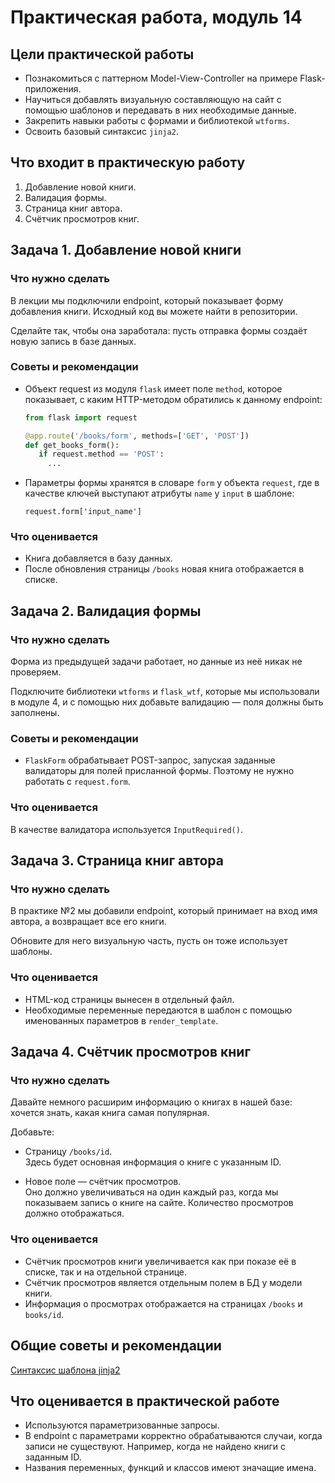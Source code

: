 # Практическая работа, модуль 14

## Цели практической работы

* Познакомиться с паттерном Model-View-Controller на примере Flask-приложения.
* Научиться добавлять визуальную составляющую на сайт с помощью шаблонов и передавать в них необходимые данные.
* Закрепить навыки работы с формами и библиотекой `wtforms`.
* Освоить базовый синтаксис `jinja2`.

## Что входит в практическую работу

1. Добавление новой книги.
2. Валидация формы.
3. Страница книг автора.
4. Счётчик просмотров книг.

## Задача 1. Добавление новой книги

### Что нужно сделать

В лекции мы подключили endpoint, который показывает форму добавления книги. Исходный код вы можете найти в репозитории.

Сделайте так, чтобы она заработала: пусть отправка формы создаёт новую запись в базе данных.

### Советы и рекомендации

* Объект request из модуля `flask` имеет поле `method`, которое показывает, с каким HTTP-методом обратились к данному
  endpoint:

    ```python
    from flask import request
    
    @app.route('/books/form', methods=['GET', 'POST'])
    def get_books_form():
       if request.method == 'POST':
         ...
    ```

* Параметры формы хранятся в словаре `form` у объекта `request`, где в качестве ключей выступают атрибуты `name`
  у `input` в шаблоне:

    ```
    request.form['input_name']
    ```

### Что оценивается

* Книга добавляется в базу данных.
* После обновления страницы `/books` новая книга отображается в списке.

## Задача 2. Валидация формы

### Что нужно сделать

Форма из предыдущей задачи работает, но данные из неё никак не проверяем.

Подключите библиотеки `wtforms` и `flask_wtf`, которые мы использовали в модуле 4, и с помощью них добавьте валидацию —
поля должны быть заполнены.

### Советы и рекомендации

* `FlaskForm` обрабатывает POST-запрос, запуская заданные валидаторы для полей присланной формы. Поэтому не нужно
  работать с `request.form`.

### Что оценивается

В качестве валидатора используется `InputRequired()`.

## Задача 3. Страница книг автора

### Что нужно сделать

В практике №2 мы добавили endpoint, который принимает на вход имя автора, а возвращает все его книги.

Обновите для него визуальную часть, пусть он тоже использует шаблоны.

### Что оценивается

* HTML-код страницы вынесен в отдельный файл.
* Необходимые переменные передаются в шаблон с помощью именованных параметров в `render_template`.

## Задача 4. Счётчик просмотров книг

### Что нужно сделать

Давайте немного расширим информацию о книгах в нашей базе: хочется знать, какая книга самая популярная.

Добавьте:

* Страницу `/books/id`.<br>
  Здесь будет основная информация о книге с указанным ID.

* Новое поле — счётчик просмотров.<br>
  Оно должно увеличиваться на один каждый раз, когда мы показываем запись о книге на сайте. Количество просмотров должно
  отображаться.

### Что оценивается

* Счётчик просмотров книги увеличивается как при показе её в списке, так и на отдельной странице.
* Счётчик просмотров является отдельным полем в БД у модели книги.
* Информация о просмотрах отображается на страницах `/books` и `books/id`.

## Общие советы и рекомендации

[Синтаксис шаблона jinja2](https://docs-python.ru/packages/modul-jinja2-python/sintaksis-shablona-jinja2/)

## Что оценивается в практической работе

* Используются параметризованные запросы.
* В endpoint с параметрами корректно обрабатываются случаи, когда записи не существуют. Например, когда не найдено книги
  с заданным ID.
* Названия переменных, функций и классов имеют значащие имена.
